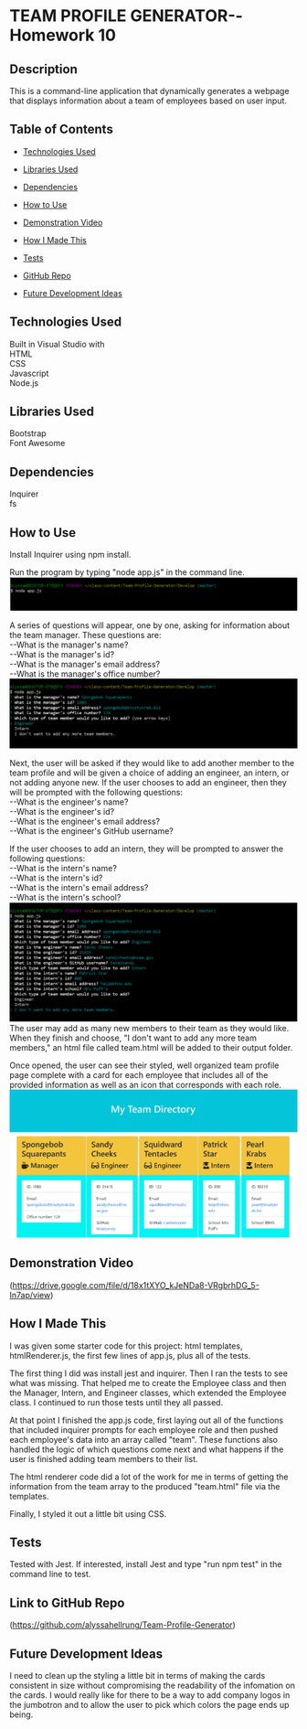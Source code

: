 # TEAM PROFILE GENERATOR--Homework 10

## Description  
This is a command-line application that dynamically generates a webpage that displays information about a team of employees based on user input.

## Table of Contents

* [Technologies Used](#technologies-used)

* [Libraries Used](#libraries-used)

* [Dependencies](#dependencies)

* [How to Use](#how-to-use)

* [Demonstration Video](#demonstration-video)

* [How I Made This](#how-i-made-this)

* [Tests](#tests)

* [GitHub Repo](#link-to-github-repo)

* [Future Development Ideas](#future-development-ideas)

## Technologies Used  
Built in Visual Studio with      
HTML  
CSS  
Javascript    
Node.js     

## Libraries Used
Bootstrap  
Font Awesome  

## Dependencies  
Inquirer     
fs    

## How to Use  
Install Inquirer using npm install.  

Run the program by typing "node app.js" in the command line.  
![image](./Develop/assets/Images/run.png)   

A series of questions will appear, one by one, asking for information about the team manager. These questions are:     
  --What is the manager's name?  
  --What is the manager's id?   
  --What is the manager's email address?  
  --What is the manager's office number?
![image](./Develop/assets/Images/managerquestions.png)  

Next, the user will be asked if they would like to add another member to the team profile and will be given a choice of adding an engineer, an intern, or not adding anyone new. If the user chooses to add an engineer, then they will be prompted with the following questions:    
  --What is the engineer's name?  
  --What is the engineer's id?  
  --What is the engineer's email address?    
  --What is the engineer's GitHub username?  

If the user chooses to add an intern, they will be prompted to answer the following questions:  
  --What is the intern's name?    
  --What is the intern's id?    
  --What is the intern's email address?    
  --What is the intern's school?    
![image](./Develop/assets/Images/allquestions.png)
The user may add as many new members to their team as they would like. When they finish and choose, "I don't want to add any more team members," an html file called team.html will be added to their output folder.   

Once opened, the user can see their styled, well organized team profile page complete with a card for each employee that includes all of the provided information as well as an icon that corresponds with each role.
![image](./Develop/assets/Images/webpage.png) 

## Demonstration Video
(https://drive.google.com/file/d/18x1tXYO_kJeNDa8-VRgbrhDG_5-In7ap/view)

## How I Made This  
I was given some starter code for this project: html templates, htmlRenderer.js, the first few lines of app.js, plus all of the tests. 

The first thing I did was install jest and inquirer. Then I ran the tests to see what was missing. That helped me to create the Employee class and then the Manager, Intern, and Engineer classes, which extended the Employee class. I continued to run those tests until they all passed.

At that point I finished the app.js code, first laying out all of the functions that included inquirer prompts for each employee role and then pushed each employee's data into an array called "team". These functions also handled the logic of which questions come next and what happens if the user is finished adding team members to their list. 

The html renderer code did a lot of the work for me in terms of getting the information from the team array to the produced "team.html" file via the templates. 

Finally, I styled it out a little bit using CSS. 

## Tests
Tested with Jest. If interested, install Jest and type "run npm test" in the command line to test.

## Link to GitHub Repo    
(https://github.com/alyssahellrung/Team-Profile-Generator)

## Future Development Ideas
I need to clean up the styling a little bit in terms of making the cards consistent in size without compromising the readability of the infomation on the cards.
I would really like for there to be a way to add company logos in the jumbotron and to allow the user to pick which colors the page ends up being.



